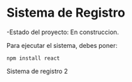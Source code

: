 <h1> Sistema de Registro</h1>

-Estado del proyecto: En construccion.

Para ejecutar el sistema, debes poner:

```npm install react```

Sistema de registro 2
